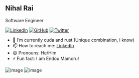 ## Nihal Rai
Software Engineer

[![LinkedIn](https://img.shields.io/badge/@niihalrai-blue?style=social&logo=linkedin)](https://www.linkedin.com/in/niihalrai)
[![GitHub](https://img.shields.io/badge/@nihalrai-black?style=social&logo=github)](https://github.com/nihalrai)
[![Twitter](https://img.shields.io/badge/@niihalrai-black?style=social&logo=twitter)](https://twitter.com/niihalrai)
<!--
**nihalrai/nihalrai** is a ✨ _special_ ✨ repository because its `README.md` (this file) appears on your GitHub profile.
Here are some ideas to get you started: 
-->
- 🌱 I’m currently cuda and rust (Unique combination, i know)
- 📫 How to reach me: [LinkedIn](https://www.linkedin.com/in/niihalrai)
- 😄 Pronouns: He/Him
- ⚡ Fun fact: I am Endou Mamoru!

<!--
Thanks to https://github.com/coslyk for stats api information
-->

<div style="text-align: justify">
  
![image](https://github-readme-stats.vercel.app/api?username=nihalrai&hide_border=true)
![image](https://github-readme-stats.vercel.app/api/top-langs/?username=nihalrai&layout=compact&hide_border=true&&langs_count=9)

</div>  
  
